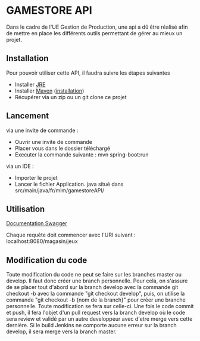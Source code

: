 # GAMESTORE API
Dans le cadre de l'UE Gestion de Production, une api a dû être réalisé 
afin de mettre en place les différents outils permettant de gérer au 
mieux un projet.

## Installation
Pour pouvoir utiliser cette API, il faudra suivre les étapes suivantes
* Installer [JRE](https://www.oracle.com/technetwork/java/javase/downloads/jre8-downloads-2133155.html)
* Installer [Maven](https://maven.apache.org/download.cgi) ([installation](https://maven.apache.org/install.html))
* Récupérer via un zip ou un git clone ce projet

## Lancement

via une invite de commande :
* Ouvrir une invite de commande
* Placer vous dans le dossier téléchargé
* Executer la commande suivante : mvn spring-boot:run

via un IDE :
* Importer le projet
* Lancer le fichier Application. java situé dans src/main/java/fr/mim/gamestoreAPI/

## Utilisation

[Documentation Swagger](https://app.swaggerhub.com/apis-docs/loicmolina1/gamestore-API/0.1)

Chaque requête doit commencer avec l'URI suivant : localhost:8080/magasin/jeux

## Modification du code

Toute modification du code ne peut se faire sur les branches master ou develop. Il faut donc créer une branch personnelle.
Pour cela, on s'assure de se placer tout d'abord sur la branch develop avec la commande git checkout -b 
avec la commande "git checkout develop", puis, on utilise la commande "git checkout -b {nom de la branch}" pour créer une branche personnelle. Toute modification se fera sur celle-ci.
Une fois le code commit et push, il fera l'objet d'un pull request vers la branch develop où le code sera review et validé par un autre developpeur avec d'etre merge vers cette dernière.
Si le build Jenkins ne comporte aucune erreur sur la branch develop, il sera merge vers la branch master.
